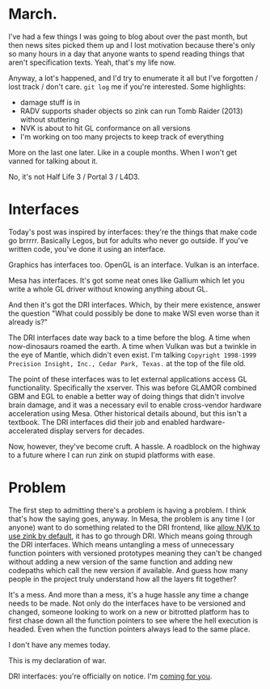 # March.

I've had a few things I was going to blog about over the past month, but then news sites picked them up and I lost motivation because there's only so many hours in a day that anyone wants to spend reading things that aren't specification texts. Yeah, that's my life now.

Anyway, a lot's happened, and I'd try to enumerate it all but I've forgotten / lost track / don't care. `git log` me if you're interested. Some highlights:
* damage stuff is in
* RADV supports shader objects so zink can run Tomb Raider (2013) without stuttering
* NVK is about to hit GL conformance on all versions
* I'm working on too many projects to keep track of everything

More on the last one later. Like in a couple months. When I won't get vanned for talking about it.

No, it's not Half Life 3 / Portal 3 / L4D3.

# Interfaces
Today's post was inspired by interfaces: they're the things that make code go brrrrr. Basically Legos, but for adults who never go outside. If you've written code, you've done it using an interface.

Graphics has interfaces too. OpenGL is an interface. Vulkan is an interface.

Mesa has interfaces. It's got some neat ones like Gallium which let you write a whole GL driver without knowing anything about GL.

And then it's got the DRI interfaces. Which, by their mere existence, answer the question "What could possibly be done to make WSI even worse than it already is?"

The DRI interfaces date way back to a time before the blog. A time when now-dinosaurs roamed the earth. A time when Vulkan was but a twinkle in the eye of Mantle, which didn't even exist. I'm talking `Copyright 1998-1999 Precision Insight, Inc., Cedar Park, Texas.` at the top of the file old.

The point of these interfaces was to let external applications access GL functionality. Specifically the xserver. This was before GLAMOR combined GBM and EGL to enable a better way of doing things that didn't involve brain damage, and it was a necessary evil to enable cross-vendor hardware acceleration using Mesa. Other historical details abound, but this isn't a textbook. The DRI interfaces did their job and enabled hardware-accelerated display servers for decades.

Now, however, they've become cruft. A hassle. A roadblock on the highway to a future where I can run zink on stupid platforms with ease.

# Problem
The first step to admitting there's a problem is having a problem. I think that's how the saying goes, anyway. In Mesa, the problem is any time I (or anyone) want to do something related to the DRI frontend, like [allow NVK to use zink by default](https://gitlab.freedesktop.org/mesa/mesa/-/merge_requests/27628), it has to go through DRI. Which means going through the DRI interfaces. Which means untangling a mess of unnecessary function pointers with versioned prototypes meaning they can't be changed without adding a new version of the same function and adding new codepaths which call the new version if available. And guess how many people in the project truly understand how all the layers fit together?

It's a mess. And more than a mess, it's a huge hassle any time a change needs to be made. Not only do the interfaces have to be versioned and changed, someone looking to work on a new or bitrotted platform has to first chase down all the function pointers to see where the hell execution is headed. Even when the function pointers always lead to the same place.

I don't have any memes today.

This is my declaration of war.

DRI interfaces: you're officially on notice. I'm [coming for you](https://gitlab.freedesktop.org/mesa/mesa/-/merge_requests/28138).